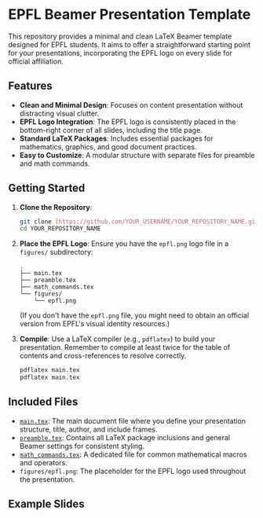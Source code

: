 # EPFL Beamer Presentation Template

This repository provides a minimal and clean LaTeX Beamer template designed for EPFL students. It aims to offer a straightforward starting point for your presentations, incorporating the EPFL logo on every slide for official affiliation.

## Features

- **Clean and Minimal Design**: Focuses on content presentation without distracting visual clutter.
- **EPFL Logo Integration**: The EPFL logo is consistently placed in the bottom-right corner of all slides, including the title page.
- **Standard LaTeX Packages**: Includes essential packages for mathematics, graphics, and good document practices.
- **Easy to Customize**: A modular structure with separate files for preamble and math commands.

## Getting Started

1. **Clone the Repository**:

   ```bash
   git clone [https://github.com/YOUR_USERNAME/YOUR_REPOSITORY_NAME.git](https://github.com/YOUR_USERNAME/YOUR_REPOSITORY_NAME.git)
   cd YOUR_REPOSITORY_NAME
   ```

2. **Place the EPFL Logo**: Ensure you have the `epfl.png` logo file in a `figures/` subdirectory:

   ```
   .
   ├── main.tex
   ├── preamble.tex
   ├── math_commands.tex
   └── figures/
       └── epfl.png
   ```

   (If you don't have the `epfl.png` file, you might need to obtain an official version from EPFL's visual identity resources.)

3. **Compile**: Use a LaTeX compiler (e.g., `pdflatex`) to build your presentation. Remember to compile at least twice for the table of contents and cross-references to resolve correctly.

   ```bash
   pdflatex main.tex
   pdflatex main.tex
   ```

## Included Files

- [`main.tex`](main.tex): The main document file where you define your presentation structure, title, author, and include frames.
- [`preamble.tex`](preamble.tex): Contains all LaTeX package inclusions and general Beamer settings for consistent styling.
- [`math_commands.tex`](math_commands.tex): A dedicated file for common mathematical macros and operators.
- `figures/epfl.png`: The placeholder for the EPFL logo used throughout the presentation.

## Example Slides
